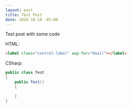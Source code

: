 ```yaml
---
layout: post
title: Test Post
date: 2016-10-18 -07:00
---
```


Test post with some code

HTML:
```html
<label class="control-label" asp-for="Email"></label>
```

CSharp:
```csharp
public class Test
{
	public Test()
	{

	}
}
```
